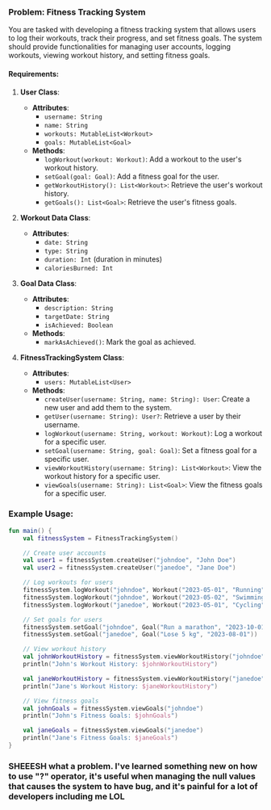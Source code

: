 ### Problem: Fitness Tracking System

You are tasked with developing a fitness tracking system that allows users to log their workouts, track their progress, and set fitness goals. The system should provide functionalities for managing user accounts, logging workouts, viewing workout history, and setting fitness goals.

#### Requirements:

1. **User Class**:
    - **Attributes**:
        - `username: String`
        - `name: String`
        - `workouts: MutableList<Workout>`
        - `goals: MutableList<Goal>`
    - **Methods**:
        - `logWorkout(workout: Workout)`: Add a workout to the user's workout history.
        - `setGoal(goal: Goal)`: Add a fitness goal for the user.
        - `getWorkoutHistory(): List<Workout>`: Retrieve the user's workout history.
        - `getGoals(): List<Goal>`: Retrieve the user's fitness goals.

2. **Workout Data Class**:
    - **Attributes**:
        - `date: String`
        - `type: String`
        - `duration: Int` (duration in minutes)
        - `caloriesBurned: Int`

3. **Goal Data Class**:
    - **Attributes**:
        - `description: String`
        - `targetDate: String`
        - `isAchieved: Boolean`
    - **Methods**:
        - `markAsAchieved()`: Mark the goal as achieved.

4. **FitnessTrackingSystem Class**:
    - **Attributes**:
        - `users: MutableList<User>`
    - **Methods**:
        - `createUser(username: String, name: String): User`: Create a new user and add them to the system.
        - `getUser(username: String): User?`: Retrieve a user by their username.
        - `logWorkout(username: String, workout: Workout)`: Log a workout for a specific user.
        - `setGoal(username: String, goal: Goal)`: Set a fitness goal for a specific user.
        - `viewWorkoutHistory(username: String): List<Workout>`: View the workout history for a specific user.
        - `viewGoals(username: String): List<Goal>`: View the fitness goals for a specific user.

### Example Usage:
```kotlin
fun main() {
    val fitnessSystem = FitnessTrackingSystem()

    // Create user accounts
    val user1 = fitnessSystem.createUser("johndoe", "John Doe")
    val user2 = fitnessSystem.createUser("janedoe", "Jane Doe")

    // Log workouts for users
    fitnessSystem.logWorkout("johndoe", Workout("2023-05-01", "Running", 30, 300))
    fitnessSystem.logWorkout("johndoe", Workout("2023-05-02", "Swimming", 45, 400))
    fitnessSystem.logWorkout("janedoe", Workout("2023-05-01", "Cycling", 60, 500))

    // Set goals for users
    fitnessSystem.setGoal("johndoe", Goal("Run a marathon", "2023-10-01"))
    fitnessSystem.setGoal("janedoe", Goal("Lose 5 kg", "2023-08-01"))

    // View workout history
    val johnWorkoutHistory = fitnessSystem.viewWorkoutHistory("johndoe")
    println("John's Workout History: $johnWorkoutHistory")

    val janeWorkoutHistory = fitnessSystem.viewWorkoutHistory("janedoe")
    println("Jane's Workout History: $janeWorkoutHistory")

    // View fitness goals
    val johnGoals = fitnessSystem.viewGoals("johndoe")
    println("John's Fitness Goals: $johnGoals")

    val janeGoals = fitnessSystem.viewGoals("janedoe")
    println("Jane's Fitness Goals: $janeGoals")
}
````

### SHEEESH what a problem. I've learned something new on how to use "?" operator, it's useful when managing the null values that causes the system to have bug, and it's painful for a lot of developers including me LOL